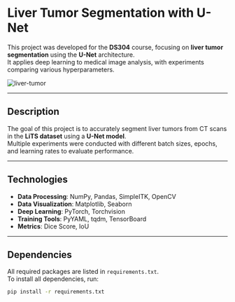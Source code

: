 # **Liver Tumor Segmentation with U-Net**
This project was developed for the **DS304** course, focusing on **liver tumor segmentation** using the **U-Net** architecture.  
It applies deep learning to medical image analysis, with experiments comparing various hyperparameters.

![liver-tumor](https://upload.wikimedia.org/wikipedia/commons/8/89/CT_Liver_Segmentation.png)

---

## **Description**
The goal of this project is to accurately segment liver tumors from CT scans in the **LiTS dataset** using a **U-Net model**.  
Multiple experiments were conducted with different batch sizes, epochs, and learning rates to evaluate performance.

---

## **Technologies**
- **Data Processing**: NumPy, Pandas, SimpleITK, OpenCV
- **Data Visualization**: Matplotlib, Seaborn
- **Deep Learning**: PyTorch, Torchvision
- **Training Tools**: PyYAML, tqdm, TensorBoard
- **Metrics**: Dice Score, IoU

---

## **Dependencies**
All required packages are listed in `requirements.txt`.  
To install all dependencies, run:
```bash
pip install -r requirements.txt
